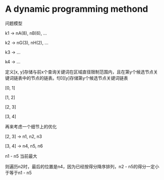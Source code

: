# A dynamic programming methond

问题模型

k1 -> nA(8), nB(6), ...

k2 -> nG(3), nH(2), ...

k3 -> ...

k4 -> ...

定义[x, y]存储与前x个查询关键词在区域直径限制范围内，且在第y个候选节点关键词链表中的节点的链表。f[0][y]存储第y个候选节点关键词链表

[0, 1]

[1, 2]

[2, 3]

[3, 4]

再来考虑一个细节上的优化

[2, 3] -> n1, n2, n3

[3, 4] -> n4, n5, n6

n1 - n5 当前最大

则遍历n2时，最后的位置是n4，因为已经按得分降序排列，n2 - n5的得分一定小于等于n1 - n5